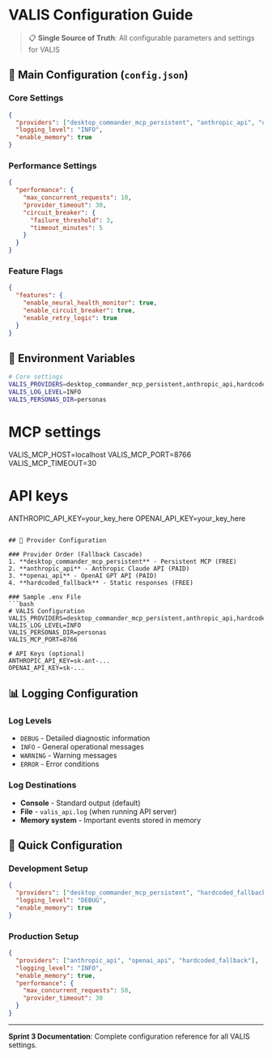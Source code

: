 # VALIS Configuration Guide

> 📋 **Single Source of Truth**: All configurable parameters and settings for VALIS

## 📄 Main Configuration (`config.json`)

### Core Settings
```json
{
  "providers": ["desktop_commander_mcp_persistent", "anthropic_api", "openai_api", "hardcoded_fallback"],
  "logging_level": "INFO",
  "enable_memory": true
}
```

### Performance Settings
```json
{
  "performance": {
    "max_concurrent_requests": 10,
    "provider_timeout": 30,
    "circuit_breaker": {
      "failure_threshold": 3,
      "timeout_minutes": 5
    }
  }
}
```

### Feature Flags
```json
{
  "features": {
    "enable_neural_health_monitor": true,
    "enable_circuit_breaker": true,
    "enable_retry_logic": true
  }
}
```

## 🔧 Environment Variables

```bash
# Core settings
VALIS_PROVIDERS=desktop_commander_mcp_persistent,anthropic_api,hardcoded_fallback
VALIS_LOG_LEVEL=INFO
VALIS_PERSONAS_DIR=personas
```

# MCP settings
VALIS_MCP_HOST=localhost
VALIS_MCP_PORT=8766
VALIS_MCP_TIMEOUT=30

# API keys
ANTHROPIC_API_KEY=your_key_here
OPENAI_API_KEY=your_key_here
```

## 🎯 Provider Configuration

### Provider Order (Fallback Cascade)
1. **desktop_commander_mcp_persistent** - Persistent MCP (FREE)
2. **anthropic_api** - Anthropic Claude API (PAID)
3. **openai_api** - OpenAI GPT API (PAID)
4. **hardcoded_fallback** - Static responses (FREE)

### Sample .env File
```bash
# VALIS Configuration
VALIS_PROVIDERS=desktop_commander_mcp_persistent,anthropic_api,hardcoded_fallback
VALIS_LOG_LEVEL=INFO
VALIS_PERSONAS_DIR=personas
VALIS_MCP_PORT=8766

# API Keys (optional)
ANTHROPIC_API_KEY=sk-ant-...
OPENAI_API_KEY=sk-...
```

## 📊 Logging Configuration

### Log Levels
- `DEBUG` - Detailed diagnostic information
- `INFO` - General operational messages  
- `WARNING` - Warning messages
- `ERROR` - Error conditions

### Log Destinations
- **Console** - Standard output (default)
- **File** - `valis_api.log` (when running API server)
- **Memory system** - Important events stored in memory

## 🚀 Quick Configuration

### Development Setup
```json
{
  "providers": ["desktop_commander_mcp_persistent", "hardcoded_fallback"],
  "logging_level": "DEBUG",
  "enable_memory": true
}
```

### Production Setup  
```json
{
  "providers": ["anthropic_api", "openai_api", "hardcoded_fallback"],
  "logging_level": "INFO",
  "enable_memory": true,
  "performance": {
    "max_concurrent_requests": 50,
    "provider_timeout": 30
  }
}
```

---
**Sprint 3 Documentation**: Complete configuration reference for all VALIS settings.
